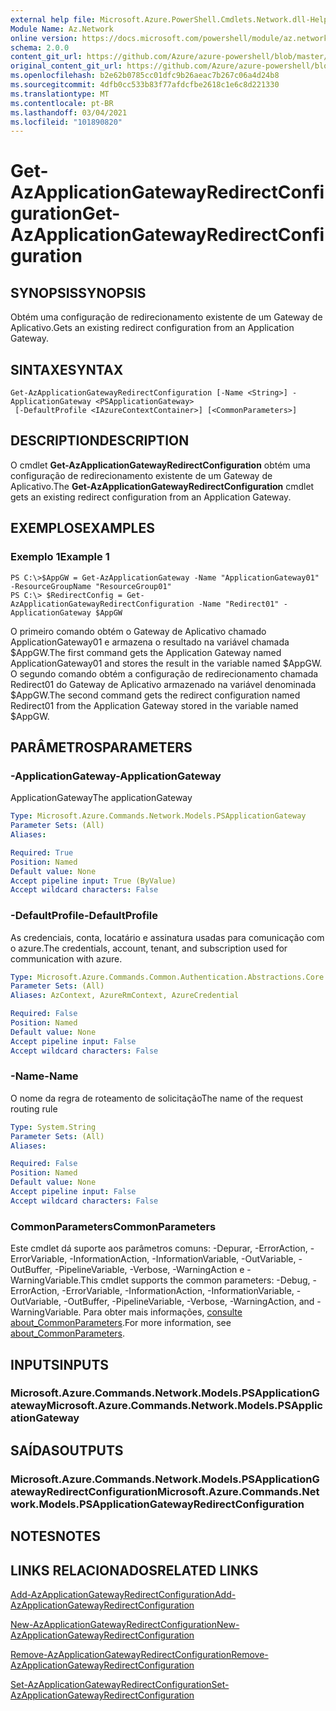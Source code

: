```yaml
---
external help file: Microsoft.Azure.PowerShell.Cmdlets.Network.dll-Help.xml
Module Name: Az.Network
online version: https://docs.microsoft.com/powershell/module/az.network/get-azapplicationgatewayredirectconfiguration
schema: 2.0.0
content_git_url: https://github.com/Azure/azure-powershell/blob/master/src/Network/Network/help/Get-AzApplicationGatewayRedirectConfiguration.md
original_content_git_url: https://github.com/Azure/azure-powershell/blob/master/src/Network/Network/help/Get-AzApplicationGatewayRedirectConfiguration.md
ms.openlocfilehash: b2e62b0785cc01dfc9b26aeac7b267c06a4d24b8
ms.sourcegitcommit: 4dfb0cc533b83f77afdcfbe2618c1e6c8d221330
ms.translationtype: MT
ms.contentlocale: pt-BR
ms.lasthandoff: 03/04/2021
ms.locfileid: "101890820"
---
```

# <span data-ttu-id="ed96a-101">Get-AzApplicationGatewayRedirectConfiguration</span><span class="sxs-lookup"><span data-stu-id="ed96a-101">Get-AzApplicationGatewayRedirectConfiguration</span></span>

## <span data-ttu-id="ed96a-102">SYNOPSIS</span><span class="sxs-lookup"><span data-stu-id="ed96a-102">SYNOPSIS</span></span>
<span data-ttu-id="ed96a-103">Obtém uma configuração de redirecionamento existente de um Gateway de Aplicativo.</span><span class="sxs-lookup"><span data-stu-id="ed96a-103">Gets an existing redirect configuration from an Application Gateway.</span></span>

## <span data-ttu-id="ed96a-104">SINTAXE</span><span class="sxs-lookup"><span data-stu-id="ed96a-104">SYNTAX</span></span>

```
Get-AzApplicationGatewayRedirectConfiguration [-Name <String>] -ApplicationGateway <PSApplicationGateway>
 [-DefaultProfile <IAzureContextContainer>] [<CommonParameters>]
```

## <span data-ttu-id="ed96a-105">DESCRIPTION</span><span class="sxs-lookup"><span data-stu-id="ed96a-105">DESCRIPTION</span></span>
<span data-ttu-id="ed96a-106">O cmdlet **Get-AzApplicationGatewayRedirectConfiguration** obtém uma configuração de redirecionamento existente de um Gateway de Aplicativo.</span><span class="sxs-lookup"><span data-stu-id="ed96a-106">The **Get-AzApplicationGatewayRedirectConfiguration** cmdlet gets an existing redirect configuration from an Application Gateway.</span></span>

## <span data-ttu-id="ed96a-107">EXEMPLOS</span><span class="sxs-lookup"><span data-stu-id="ed96a-107">EXAMPLES</span></span>

### <span data-ttu-id="ed96a-108">Exemplo 1</span><span class="sxs-lookup"><span data-stu-id="ed96a-108">Example 1</span></span>
```
PS C:\>$AppGW = Get-AzApplicationGateway -Name "ApplicationGateway01" -ResourceGroupName "ResourceGroup01"
PS C:\> $RedirectConfig = Get-AzApplicationGatewayRedirectConfiguration -Name "Redirect01" -ApplicationGateway $AppGW
```

<span data-ttu-id="ed96a-109">O primeiro comando obtém o Gateway de Aplicativo chamado ApplicationGateway01 e armazena o resultado na variável chamada $AppGW.</span><span class="sxs-lookup"><span data-stu-id="ed96a-109">The first command gets the Application Gateway named ApplicationGateway01 and stores the result in the variable named $AppGW.</span></span>
<span data-ttu-id="ed96a-110">O segundo comando obtém a configuração de redirecionamento chamada Redirect01 do Gateway de Aplicativo armazenado na variável denominada $AppGW.</span><span class="sxs-lookup"><span data-stu-id="ed96a-110">The second command gets the redirect configuration named Redirect01 from the Application Gateway stored in the variable named $AppGW.</span></span>

## <span data-ttu-id="ed96a-111">PARÂMETROS</span><span class="sxs-lookup"><span data-stu-id="ed96a-111">PARAMETERS</span></span>

### <span data-ttu-id="ed96a-112">-ApplicationGateway</span><span class="sxs-lookup"><span data-stu-id="ed96a-112">-ApplicationGateway</span></span>
<span data-ttu-id="ed96a-113">ApplicationGateway</span><span class="sxs-lookup"><span data-stu-id="ed96a-113">The applicationGateway</span></span>

```yaml
Type: Microsoft.Azure.Commands.Network.Models.PSApplicationGateway
Parameter Sets: (All)
Aliases:

Required: True
Position: Named
Default value: None
Accept pipeline input: True (ByValue)
Accept wildcard characters: False
```

### <span data-ttu-id="ed96a-114">-DefaultProfile</span><span class="sxs-lookup"><span data-stu-id="ed96a-114">-DefaultProfile</span></span>
<span data-ttu-id="ed96a-115">As credenciais, conta, locatário e assinatura usadas para comunicação com o azure.</span><span class="sxs-lookup"><span data-stu-id="ed96a-115">The credentials, account, tenant, and subscription used for communication with azure.</span></span>

```yaml
Type: Microsoft.Azure.Commands.Common.Authentication.Abstractions.Core.IAzureContextContainer
Parameter Sets: (All)
Aliases: AzContext, AzureRmContext, AzureCredential

Required: False
Position: Named
Default value: None
Accept pipeline input: False
Accept wildcard characters: False
```

### <span data-ttu-id="ed96a-116">-Name</span><span class="sxs-lookup"><span data-stu-id="ed96a-116">-Name</span></span>
<span data-ttu-id="ed96a-117">O nome da regra de roteamento de solicitação</span><span class="sxs-lookup"><span data-stu-id="ed96a-117">The name of the request routing rule</span></span>

```yaml
Type: System.String
Parameter Sets: (All)
Aliases:

Required: False
Position: Named
Default value: None
Accept pipeline input: False
Accept wildcard characters: False
```

### <span data-ttu-id="ed96a-118">CommonParameters</span><span class="sxs-lookup"><span data-stu-id="ed96a-118">CommonParameters</span></span>
<span data-ttu-id="ed96a-119">Este cmdlet dá suporte aos parâmetros comuns: -Depurar, -ErrorAction, -ErrorVariable, -InformationAction, -InformationVariable, -OutVariable, -OutBuffer, -PipelineVariable, -Verbose, -WarningAction e -WarningVariable.</span><span class="sxs-lookup"><span data-stu-id="ed96a-119">This cmdlet supports the common parameters: -Debug, -ErrorAction, -ErrorVariable, -InformationAction, -InformationVariable, -OutVariable, -OutBuffer, -PipelineVariable, -Verbose, -WarningAction, and -WarningVariable.</span></span> <span data-ttu-id="ed96a-120">Para obter mais informações, [consulte about_CommonParameters](http://go.microsoft.com/fwlink/?LinkID=113216).</span><span class="sxs-lookup"><span data-stu-id="ed96a-120">For more information, see [about_CommonParameters](http://go.microsoft.com/fwlink/?LinkID=113216).</span></span>

## <span data-ttu-id="ed96a-121">INPUTS</span><span class="sxs-lookup"><span data-stu-id="ed96a-121">INPUTS</span></span>

### <span data-ttu-id="ed96a-122">Microsoft.Azure.Commands.Network.Models.PSApplicationGateway</span><span class="sxs-lookup"><span data-stu-id="ed96a-122">Microsoft.Azure.Commands.Network.Models.PSApplicationGateway</span></span>

## <span data-ttu-id="ed96a-123">SAÍDAS</span><span class="sxs-lookup"><span data-stu-id="ed96a-123">OUTPUTS</span></span>

### <span data-ttu-id="ed96a-124">Microsoft.Azure.Commands.Network.Models.PSApplicationGatewayRedirectConfiguration</span><span class="sxs-lookup"><span data-stu-id="ed96a-124">Microsoft.Azure.Commands.Network.Models.PSApplicationGatewayRedirectConfiguration</span></span>

## <span data-ttu-id="ed96a-125">NOTES</span><span class="sxs-lookup"><span data-stu-id="ed96a-125">NOTES</span></span>

## <span data-ttu-id="ed96a-126">LINKS RELACIONADOS</span><span class="sxs-lookup"><span data-stu-id="ed96a-126">RELATED LINKS</span></span>

[<span data-ttu-id="ed96a-127">Add-AzApplicationGatewayRedirectConfiguration</span><span class="sxs-lookup"><span data-stu-id="ed96a-127">Add-AzApplicationGatewayRedirectConfiguration</span></span>](./Add-AzApplicationGatewayRedirectConfiguration.md)

[<span data-ttu-id="ed96a-128">New-AzApplicationGatewayRedirectConfiguration</span><span class="sxs-lookup"><span data-stu-id="ed96a-128">New-AzApplicationGatewayRedirectConfiguration</span></span>](./New-AzApplicationGatewayRedirectConfiguration.md)

[<span data-ttu-id="ed96a-129">Remove-AzApplicationGatewayRedirectConfiguration</span><span class="sxs-lookup"><span data-stu-id="ed96a-129">Remove-AzApplicationGatewayRedirectConfiguration</span></span>](./Remove-AzApplicationGatewayRedirectConfiguration.md)

[<span data-ttu-id="ed96a-130">Set-AzApplicationGatewayRedirectConfiguration</span><span class="sxs-lookup"><span data-stu-id="ed96a-130">Set-AzApplicationGatewayRedirectConfiguration</span></span>](./Set-AzApplicationGatewayRedirectConfiguration.md)
